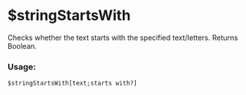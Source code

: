 # $stringStartsWith

Checks whether the text starts with the specified text/letters. Returns Boolean.

### Usage:

```plain
$stringStartsWith[text;starts with?]
```
